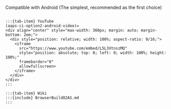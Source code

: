 Compatible with Android (The simplest, recommended as the first choice)

<!--crowdin: exclude-->

```{tab-set}

:::{tab-item} YouTube
(aaps-ci-option2-android-video)=
<div align="center" style="max-width: 360px; margin: auto; margin-bottom: 2em;">
  <div style="position: relative; width: 100%; aspect-ratio: 9/16;">
    <iframe
      src="https://www.youtube.com/embed/L5L3XtnszMQ"
      style="position: absolute; top: 0; left: 0; width: 100%; height: 100%;"
      frameborder="0"
      allowfullscreen>
    </iframe>
  </div>
</div>
:::

:::{tab-item} Wiki
:::{include} BrowserBuildO2AS.md
:::

```







